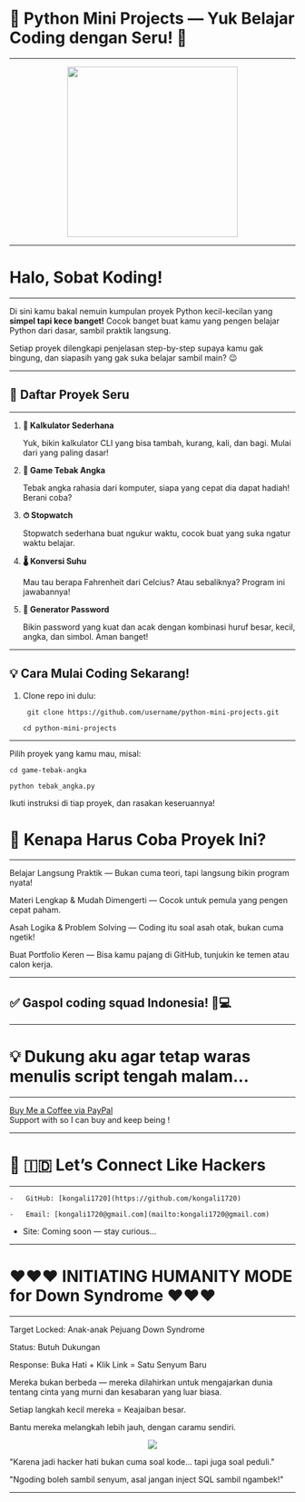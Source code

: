 # 🎉 Python Mini Projects — Yuk Belajar Coding dengan Seru! 🎉
---
<p align="center"> <img src="https://media1.giphy.com/media/v1.Y2lkPTc5MGI3NjExMTYwNnR2bTNhd2w1d24yYmN1dTRjaTlib3BidWI2ZHY4cXMwbXQwbCZlcD12MV9pbnRlcm5hbF9naWZfYnlfaWQmY3Q9Zw/DqiMTFxiXx0VaVZQbF/giphy.gif" width="300"/> </p>

---

# Halo, Sobat Koding!
---

Di sini kamu bakal nemuin kumpulan proyek Python kecil-kecilan yang **simpel tapi kece banget!** Cocok banget buat kamu yang pengen belajar Python dari dasar, sambil praktik langsung.  

Setiap proyek dilengkapi penjelasan step-by-step supaya kamu gak bingung, dan siapasih yang gak suka belajar sambil main? 😉

---
## 🚀 Daftar Proyek Seru
---

1. **🧮 Kalkulator Sederhana**
   
   Yuk, bikin kalkulator CLI yang bisa tambah, kurang, kali, dan bagi. Mulai dari yang paling dasar!

3. **🎯 Game Tebak Angka**
   
   Tebak angka rahasia dari komputer, siapa yang cepat dia dapat hadiah! Berani coba?

5. **⏱ Stopwatch**
   
   Stopwatch sederhana buat ngukur waktu, cocok buat yang suka ngatur waktu belajar.

7. **🌡 Konversi Suhu**
   
   Mau tau berapa Fahrenheit dari Celcius? Atau sebaliknya? Program ini jawabannya!

9. **🔐 Generator Password**
    
   Bikin password yang kuat dan acak dengan kombinasi huruf besar, kecil, angka, dan simbol. Aman banget!

---

## 💡 Cara Mulai Coding Sekarang!

1. Clone repo ini dulu:
  
        git clone https://github.com/username/python-mini-projects.git

       cd python-mini-projects
---

Pilih proyek yang kamu mau, misal:

    cd game-tebak-angka

    python tebak_angka.py

Ikuti instruksi di tiap proyek, dan rasakan keseruannya!

# 🎯 Kenapa Harus Coba Proyek Ini?

---

Belajar Langsung Praktik — Bukan cuma teori, tapi langsung bikin program nyata!

Materi Lengkap & Mudah Dimengerti — Cocok untuk pemula yang pengen cepat paham.

Asah Logika & Problem Solving — Coding itu soal asah otak, bukan cuma ngetik!

Buat Portfolio Keren — Bisa kamu pajang di GitHub, tunjukin ke temen atau calon kerja.

---

## ✅ Gaspol coding squad Indonesia! 🚀💻

---

#  💡 Dukung aku agar tetap waras menulis script tengah malam...
---

  [Buy Me a Coffee via PayPal](https://www.paypal.com/paypalme/bungtempong99)    
Support with   so I can buy   and keep being  !

---

# 🚀 🇮🇩 Let’s Connect Like Hackers
---

    -   GitHub: [kongali1720](https://github.com/kongali1720)

    -   Email: [kongali1720@gmail.com](mailto:kongali1720@gmail.com)

  -   Site: Coming soon — stay curious...

---
 # ❤️❤❤️ INITIATING HUMANITY MODE for Down Syndrome ❤️❤❤️
---

  Target Locked: Anak-anak Pejuang Down Syndrome  
 
  Status: Butuh Dukungan  
  
  Response: Buka Hati + Klik Link = Satu Senyum Baru

  Mereka bukan berbeda — mereka dilahirkan untuk mengajarkan dunia tentang cinta yang murni dan kesabaran yang luar biasa.

  Setiap langkah kecil mereka = Keajaiban besar.

  Bantu mereka melangkah lebih jauh, dengan caramu sendiri.

<p align="center">
  <a href="https://mydonation4ds.github.io/" target="_blank">
    <img src="https://img.shields.io/badge/SUPPORT--NOW-%F0%9F%A7%A1-orange?style=for-the-badge&logo=heart" />
  </a>
</p>

"Karena jadi hacker hati bukan cuma soal kode... tapi juga soal peduli." 

"Ngoding boleh sambil senyum, asal jangan inject SQL sambil ngambek!" 

---
